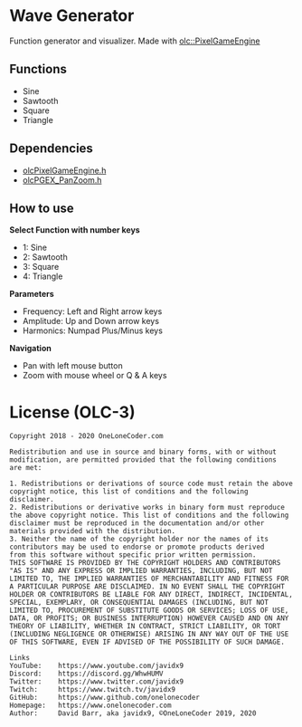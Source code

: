 # Wave Generator
Function generator and visualizer. Made with [olc::PixelGameEngine](https://github.com/OneLoneCoder/olcPixelGameEngine)

## Functions
- Sine
- Sawtooth
- Square
- Triangle

## Dependencies
- [olcPixelGameEngine.h](https://github.com/OneLoneCoder/olcPixelGameEngine)
- [olcPGEX_PanZoom.h](https://github.com/nospi/olcPGEX_PanZoom)

## How to use
**Select Function with number keys**
- 1: Sine
- 2: Sawtooth
- 3: Square
- 4: Triangle

**Parameters**
- Frequency: Left and Right arrow keys
- Amplitude: Up and Down arrow keys
- Harmonics: Numpad Plus/Minus keys

**Navigation**
- Pan with left mouse button
- Zoom with mouse wheel or Q & A keys

# License (OLC-3)
~~~~~~~~
Copyright 2018 - 2020 OneLoneCoder.com

Redistribution and use in source and binary forms, with or without
modification, are permitted provided that the following conditions
are met:

1. Redistributions or derivations of source code must retain the above
copyright notice, this list of conditions and the following disclaimer.
2. Redistributions or derivative works in binary form must reproduce
the above copyright notice. This list of conditions and the following
disclaimer must be reproduced in the documentation and/or other
materials provided with the distribution.
3. Neither the name of the copyright holder nor the names of its
contributors may be used to endorse or promote products derived
from this software without specific prior written permission.
THIS SOFTWARE IS PROVIDED BY THE COPYRIGHT HOLDERS AND CONTRIBUTORS
"AS IS" AND ANY EXPRESS OR IMPLIED WARRANTIES, INCLUDING, BUT NOT
LIMITED TO, THE IMPLIED WARRANTIES OF MERCHANTABILITY AND FITNESS FOR
A PARTICULAR PURPOSE ARE DISCLAIMED. IN NO EVENT SHALL THE COPYRIGHT
HOLDER OR CONTRIBUTORS BE LIABLE FOR ANY DIRECT, INDIRECT, INCIDENTAL,
SPECIAL, EXEMPLARY, OR CONSEQUENTIAL DAMAGES (INCLUDING, BUT NOT
LIMITED TO, PROCUREMENT OF SUBSTITUTE GOODS OR SERVICES; LOSS OF USE,
DATA, OR PROFITS; OR BUSINESS INTERRUPTION) HOWEVER CAUSED AND ON ANY
THEORY OF LIABILITY, WHETHER IN CONTRACT, STRICT LIABILITY, OR TORT
(INCLUDING NEGLIGENCE OR OTHERWISE) ARISING IN ANY WAY OUT OF THE USE
OF THIS SOFTWARE, EVEN IF ADVISED OF THE POSSIBILITY OF SUCH DAMAGE.

Links
YouTube:    https://www.youtube.com/javidx9
Discord:    https://discord.gg/WhwHUMV
Twitter:    https://www.twitter.com/javidx9
Twitch:     https://www.twitch.tv/javidx9
GitHub:     https://www.github.com/onelonecoder
Homepage:   https://www.onelonecoder.com
Author:     David Barr, aka javidx9, ©OneLoneCoder 2019, 2020
~~~~~~~~
